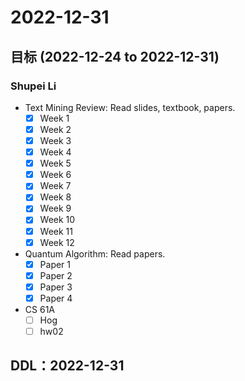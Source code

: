 # 2022-12-31
## 目标 (2022-12-24 to 2022-12-31)
### Shupei Li
- Text Mining Review: Read slides, textbook, papers.
    - [x] Week 1
    - [x] Week 2
    - [x] Week 3
    - [x] Week 4
    - [x] Week 5
    - [x] Week 6
    - [x] Week 7
    - [x] Week 8
    - [x] Week 9
    - [x] Week 10
    - [x] Week 11
    - [x] Week 12
- Quantum Algorithm: Read papers.
    - [x] Paper 1
    - [x] Paper 2
    - [x] Paper 3
    - [x] Paper 4
- CS 61A
    - [ ] Hog
    - [ ] hw02

## DDL：2022-12-31
